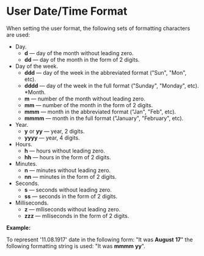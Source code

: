 # User Date/Time Format

When setting the user format, the following sets of formatting characters are used:

* Day.
   * **d** — day of the month without leading zero.
   * **dd** — day of the month in the form of 2 digits.
* Day of the week.
   * **ddd** — day of the week in the abbreviated format ("Sun", "Mon", etc).
   * **dddd** — day of the week in the full format  ("Sunday", "Monday", etc).
      *Month.
   * **m** — number of the month without leading zero.
   * **mm** — number of the month in the form of 2 digits.
   * **mmm** — month in the abbreviated format ("Jan", "Feb", etc).
   * **mmmm** — month in the full format ("January", "February", etc).
* Year.
   * **y** or **yy** — year, 2 digits.
   * **yyyy** — year, 4 digits.
* Hours.
   * **h** — hours without leading zero.
   * **hh** — hours in the form of 2 digits.
* Minutes.
   * **n** — minutes without leading zero.
   * **nn** — minutes in the form of 2 digits.
* Seconds.
   * **s** — seconds without leading zero.
   * **ss** — seconds in the form of 2 digits.
* Milliseconds.
   * **z** — mlliseconds without leading zero.
   * **zzz** — mlliseconds in the form of 2 digits.

**Example:**

To represent '11.08.1917' date in the following form: "It was **August** **17**" the following formatting string is used: "It was **mmmm** **yy**".

